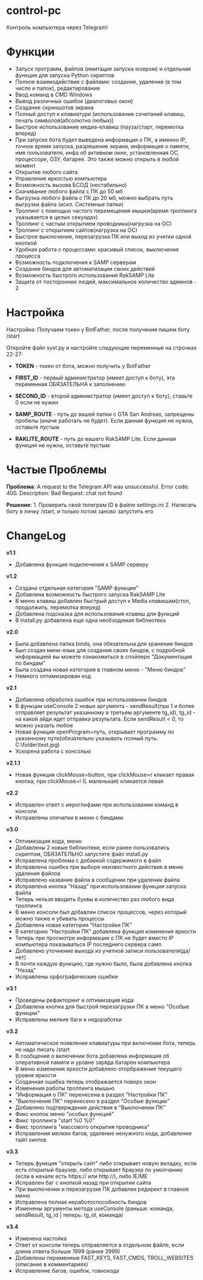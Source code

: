 # control-pc
Контроль компьютера через Telegram!

# Функции
- Запуск программ, файлов (имитация запуска юзером) и отдельная функция для запуска Python скриптов
- Полное взаимодействие с файлами: создание, удаление (в том числе и папок), редактирование
- Ввод команд в CMD Windows
- Вывод различных ошибок (диалоговых окон)
- Создание скриншотов экрана
- Полный доступ к клавиатуре (использование сочетаний клавиш, печать символов(абсолютно любых))
- Быстрое использование медиа-клавиш (пауза/старт, перемотка вперед)
- При запуске бота будет выведена информация о ПК, а именно IP, точное время запуска, разрешение экрана, информация о памяти, имя пользователя, инфа об активном окне, установленная ОС, процессоре, ОЗУ, батарее. Это также можно открыть в любой момент
- Открытие любого сайта
- Управление яркостью компьютера
- Возможность вызова БСОД (нестабильно)
- Cкачивание любого файла с ПК до 50 мб
- Выгрузка любого файла с ПК до 20 мб, можно выбрать путь выгрузки файла (искл. Системные папки)
- Троллинг с помощью частого перемещения мышки(время троллинга указывается в целых секундах)
- Троллинг с частым открытием проводника(нагрузка на ОС)
- Троллинг с открытием сайтов(нагрузка на ОС)
- Быстрое выключение, перезагрузка ПК или выход из учетки одной кнопкой
- Удобная работа с процессами: красивый список, выключение процесса
- Возможность подключения к SAMP серверам
- Cоздание биндов для автоматизации своих действий
- Возможность быстрого использования RakSAMP Lite
- Защита от посторонних людей, максимальное количество админов - 2


# Настройка
Настройка:
Получаем токен у BotFather, после получения пишем боту /start

Откройте файл syst.py и настройте следующие переменные на строчках 22-27:
- **TOKEN** - токен от бота, можно получить у BotFather
- **FIRST_ID** - первый администратор (имеет доступ к боту), эта переменная ОБЯЗАТЕЛЬНА к заполнению
- **SECOND_ID** - второй администратор (имеет доступ к боту), ставьте 0 если не нужен

- **SAMP_ROUTE** - путь до вашей папки с GTA San Andreas, запрещены пробелы (иначе работать не будет). Если данная функция не нужна, оставьте пустым
- **RAKLITE_ROUTE** - путь до вашего RakSAMP Lite. Если данная функция не нужна, оставьте пустым

# Частые Проблемы
**Проблема**: A request to the Telegram API was unsuccessful. Error code: 400. Description: Bad Request: chat not found

**Решение**: 1. Проверить свой телеграм ID в файле settings.ini
2. Написать боту в личку /start, и только потом заново запустить его


# ChangeLog
**v1.1**
- Добавлена функция подключения к SAMP серверу

**v1.2**
- Создана отдельная категория "SAMP функции"
- Добавлена возможность быстрого запуска RakSAMP Lite
- В меню клавиш добавлен быстрый доступ к Media клавишам(стоп, продолжить, перемотка вперед)
- Добавлена подсказка для использования клавиш для функций
- В install.py добавлена еще одна необходимая библиотека

**v2.0**
- Была добавлена папка binds, она обязательна для хранения биндов
- Был создан мини-язык для создания своих биндов, с подробной информацией вы можете ознакомиться в спойлере "Документация по биндам"
- Была создана новая категория в главном меню - "Меню биндов"
- Немного оптимизирован код

**v2.1**
- Добавлена обработка ошибок при использовании биндов
- В функции useConsole 2 новых аргумента - sendResult(при 1 и более отправляет результат указанному в третьем аргументе tg_id), tg_id - на какой айди идет отправка результата. Если sendResult < 0, то можно указать любое
- Новая функция openProgram=путь, открывает программу по указанному пути(обязательно указывать полный путь: C:\folder\test.jpg)
- Ускорена работа с консолью

**v2.1.1**
- Новая функция clickMouse=button, при clickMouse=r кликает правая кнопка, при clickMouse=l (L маленькая) кликается левая

**v2.2**
- Исправлен ответ с иероглифами при использовании команд в консоли
- Исправлены опечатки в меню с биндами

**v3.0**
- Оптимизация кода, меню
- Добавлены 2 новые библиотеки, если ранее пользовались скриптом, ОБЯЗАТЕЛЬНО запустите файл install.py
- Исправлена проблема с добавкой содержимого в файл
- Исправлена ошибка при выборе неизвестного действия в меню удаления файлов
- Исправлено название файла в сообщении при удалении файла
- Исправлена кнопка "Назад" при использовании функции запуска файла
- Теперь нельзя вводить буквы в количество раз любого вида троллинга
- В меню консоли был добавлен список процессов, через который можно также и убивать процессы
- Добавлена новая категория "Настройки ПК"
- В категорию "Настройки ПК" добавлена функция изменения яркости
- Теперь при просмотре информации о ПК не будет вместо IP компьютера показываться IP последнего сервера самп
- Добавлено уточнение выхода из учетной записи пользователя(да/нет)
- В почти каждую функцию, где нужно было, была добавлена кнопка "Назад"
- Исправлены орфографические ошибки

**v3.1**
- Проведены рефакторинг и оптимизация кода
- Добавлена кнопка для быстрой перезагрузки ПК в меню "Особые функции"
- Исправлены мелкие баги и недоработки

**v3.2**
- Автоматическое появление клавиатуры при включении бота, теперь не надо писать /start
- В сообщение о включении бота добавлена информация об оперативной памяти и уровне заряда батареи компьютера
- В меню изменения яркости добавлено оторбражение текущего уровня яркости
- Созданная ошибка теперь отображается поверх окон
- Изменения работы троллинга мышью
- "Информация о ПК" перенесена в раздел "Настройки ПК"
- "Выключение ПК" перенесено в раздел "Особые функции"
- Добавлено подтверждение действия в "Выключении ПК"
- Фикс кнопок меню "особых функций"
- Фикс троллинга "start %0 %0"
- Фикс троллинга "массового открытия проводника"
- Исправления мелких багов, удаление ненужного кода, добавление тайп хинтов

**v3.3**
- Теперь функция "открыть сайт" либо открывает новую вкладку, если есть открытый браузер, либо открывает браузер по умолчанию (если в начале есть https:// или http://), либо IE/ME
- Исправлен баг с кнопкой назад при открытии сайта
- При выключении и перезагрузке ПК добавлен редирект в главное меню
- Исправлена полная неработоспособность биндов
- Изменены аргументы метода useConsole (раньше: команда, sendResult, tg_id | теперь: tg_id, команда)

**v3.4**
- Изменена настойка
- Ответ от консоли теперь отправляется в отдельном файле, если длина ответа больше 1999 (ранее 3999)
- Добавлены переменные FAST_KEYS, FAST_CMDS, TROLL_WEBSITES (описание в комментариях)
- Исправление багов, ошибок, говнокода
